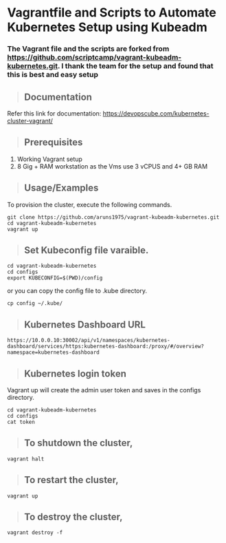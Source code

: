 
# Vagrantfile and Scripts to Automate Kubernetes Setup using Kubeadm

### The Vagrant file and the scripts are forked from https://github.com/scriptcamp/vagrant-kubeadm-kubernetes.git. I thank the team for the setup and found that this is best and easy setup

>## Documentation

Refer this link for documentation: https://devopscube.com/kubernetes-cluster-vagrant/


>## Prerequisites

1. Working Vagrant setup
2. 8 Gig + RAM workstation as the Vms use 3 vCPUS and 4+ GB RAM
 
>## Usage/Examples

To provision the cluster, execute the following commands.

```shell
git clone https://github.com/aruns1975/vagrant-kubeadm-kubernetes.git
cd vagrant-kubeadm-kubernetes
vagrant up
```

>## Set Kubeconfig file varaible.

```shell
cd vagrant-kubeadm-kubernetes
cd configs
export KUBECONFIG=$(PWD)/config
```

or you can copy the config file to .kube directory.

```shell
cp config ~/.kube/
```

>## Kubernetes Dashboard URL

```shell
https://10.0.0.10:30002/api/v1/namespaces/kubernetes-dashboard/services/https:kubernetes-dashboard:/proxy/#/overview?namespace=kubernetes-dashboard
```

>## Kubernetes login token

Vagrant up will create the admin user token and saves in the configs directory.

```shell
cd vagrant-kubeadm-kubernetes
cd configs
cat token
```

>## To shutdown the cluster, 

```shell
vagrant halt
```

>## To restart the cluster,

```shell
vagrant up
```

>## To destroy the cluster, 

```shell
vagrant destroy -f
```

  

